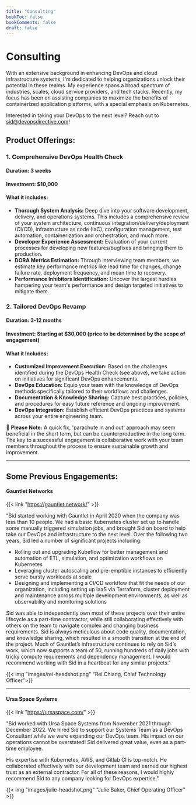 ```yaml
---
title: "Consulting"
bookToc: false
bookComments: false
draft: false
---
```


# Consulting

With an extensive background in enhancing DevOps and cloud infrastructure systems, I'm dedicated to helping organizations unlock their potential in these realms. My experience spans a broad spectrum of industries, scales, cloud service providers, and tech stacks. Recently, my focus has been on assisting companies to maximize the benefits of containerized application platforms, with a special emphasis on Kubernetes.

Interested in taking your DevOps to the next level? Reach out to sid@devopsdirective.com!

## Product Offerings:

### **1. Comprehensive DevOps Health Check**

#### Duration: 3 weeks
#### Investment: $10,000
#### What it includes:
- **Thorough System Analysis:** Deep dive into your software development, delivery, and operations systems. This includes a comprehensive review of your system architecture, continuous integration/delivery/deployment (CI/CD), infrastructure as code (IaC), configuration management, test automation, containerization and orchestration, and much more.
- **Developer Experience Assessment:** Evaluation of your current processes for developing new features/bugfixes and bringing them to production.
- **DORA Metrics Estimation:** Through interviewing team members, we estimate key performance metrics like lead time for changes, change failure rate, deployment frequency, and mean time to recovery.
- **Performance Inhibitors Identification:** Uncover the largest hurdles hampering your team's performance and design targeted initiatives to mitigate them.

### **2. Tailored DevOps Revamp**

#### Duration: 3-12 months
#### Investment: Starting at $30,000 (price to be determined by the scope of engagement)
#### What it Includes:
- **Customized Improvement Execution:** Based on the challenges identified during the DevOps Health Check (see above), we take action on initiatives for significant DevOps enhancements.
- **DevOps Education:** Equip your team with the knowledge of DevOps methods specifically tailored to their workflows and challenges.
- **Documentation & Knowledge Sharing:** Capture best practices, policies, and procedures for easy future reference and ongoing improvement.
- **DevOps Integration:** Establish efficient DevOps practices and systems across your entire engineering team.

🚨 **Please Note:** A quick fix, 'parachute in and out' approach may seem beneficial in the short term, but can be counterproductive in the long term. The key to a successful engagement is collaborative work with your team members throughout the process to ensure sustainable growth and improvement.

---

## Some Previous Engagements:

#### Gauntlet Networks 

{{< link "https://gauntlet.network/" >}}<br/>

"Sid started working with Gauntlet in April 2020 when the company was less than 10 people. We had a basic Kubernetes cluster set up to handle some manually triggered simulation jobs, and brought Sid on board to help take our DevOps and infrastructure to the next level. Over the following two years, Sid led a number of significant projects including:

- Rolling out and upgrading Kubeflow for better management and automation of ETL, simulation, and optimization workflows on Kubernetes
- Leveraging cluster autoscaling and pre-emptible instances to efficiently serve bursty workloads at scale
- Designing and implementing a CI/CD workflow that fit the needs of our organization, including setting up IaaS via Terraform, cluster deployment and maintenance across multiple development environments, as well as observability and monitoring solutions

Sid was able to independently own most of these projects over their entire lifecycle as a part-time contractor, while still collaborating effectively with others on the team to navigate complex and changing business requirements. Sid is always meticulous about code quality, documentation, and knowledge sharing, which resulted in a smooth transition at the end of the project. Much of Gauntlet’s infrastructure continues to rely on Sid’s work, which now supports a team of 50, running hundreds of daily jobs with tricky compute requirements and dependency management. I would recommend working with Sid in a heartbeat for any similar projects."

{{< img "images/rei-headshot.png" "Rei Chiang, Chief Technology Officer">}}

---

#### Ursa Space Systems 

{{< link "https://ursaspace.com/" >}}<br/>

"Sid worked with Ursa Space Systems from November 2021 through December 2022. We hired Sid to support our Systems Team as a DevOps Consultant while we were expanding our DevOps team. His impact on our operations cannot be overstated! Sid delivered great value, even as a part-time employee.

His expertise with Kubernetes, AWS, and Gitlab CI is top-notch. He collaborated effectively with our development team and earned our highest trust as an external contractor. For all of these reasons, I would highly recommend Sid to any company looking for DevOps expertise."

{{< img "images/julie-headshot.png" "Julie Baker, Chief Operating Officer" >}}
